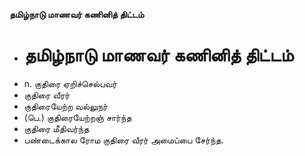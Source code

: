 **தமிழ்நாடு மாணவர் கணினித் திட்டம்**
- # தமிழ்நாடு மாணவர் கணினித் திட்டம்
- n. குதிரை ஏறிச்செல்பவர்
- குதிரை வீரர்
- குதிரையேற்ற வல்லுநர்
- (பெ.) குதிரையேற்றஞ் சார்ந்த
- குதிரை மீதிவர்ந்த
- பண்டைக்கால ரோம குதிரை வீரர் அமைப்பை சேர்ந்த.

